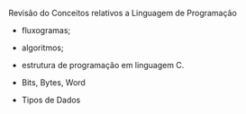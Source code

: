 Revisão do Conceitos relativos a Linguagem de Programação

* fluxogramas;

* algoritmos;

* estrutura de programação em linguagem C.

* Bits, Bytes, Word

* Tipos de Dados

